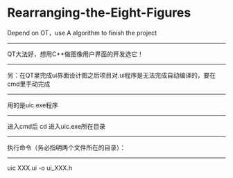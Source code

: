 # Rearranging-the-Eight-Figures
Depend on OT，use A algorithm to finish the project 
***
QT大法好，想用C++做图像用户界面的开发选它！
***
另：在QT里完成ui界面设计图之后项目对.ui程序是无法完成自动编译的，要在cmd里手动完成
***
用的是uic.exe程序
***
进入cmd后 cd 进入uic.exe所在目录
***
执行命令（务必指明两个文件所在的目录）：
***
uic XXX.ui -o ui_XXX.h
